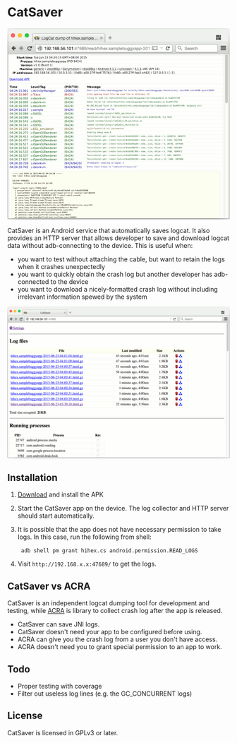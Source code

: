 CatSaver
========

![log screenshot](docs/log-screenshot.png)

CatSaver is an Android service that automatically saves logcat. It also provides an HTTP server that allows developer to save and download logcat data without adb-connecting to the device. This is useful when:

* you want to test without attaching the cable, but want to retain the logs when it crashes unexpectedly
* you want to quickly obtain the crash log but another developer has adb-connected to the device
* you want to download a nicely-formatted crash log without including irrelevant information spewed by the system

![index screenshot](docs/index-screenshot.png)

Installation
------------

1. [Download](https://github.com/kennytm/CatSaver/releases) and install the APK
2. Start the CatSaver app on the device. The log collector and HTTP server should start automatically.
3. It is possible that the app does not have necessary permission to take logs. In this case, run the following from shell:

        adb shell pm grant hihex.cs android.permission.READ_LOGS

4. Visit `http://192.168.x.x:47689/` to get the logs.

CatSaver vs ACRA
----------------

CatSaver is an independent logcat dumping tool for development and testing, while [ACRA](https://github.com/ACRA/acra) is library to collect crash log after the app is released.

* CatSaver can save JNI logs.
* CatSaver doesn't need your app to be configured before using.
* ACRA can give you the crash log from a user you don't have access.
* ACRA doesn't need you to grant special permission to an app to work.

Todo
----

* Proper testing with coverage
* Filter out useless log lines (e.g. the GC_CONCURRENT logs)

License
-------

CatSaver is licensed in GPLv3 or later.

